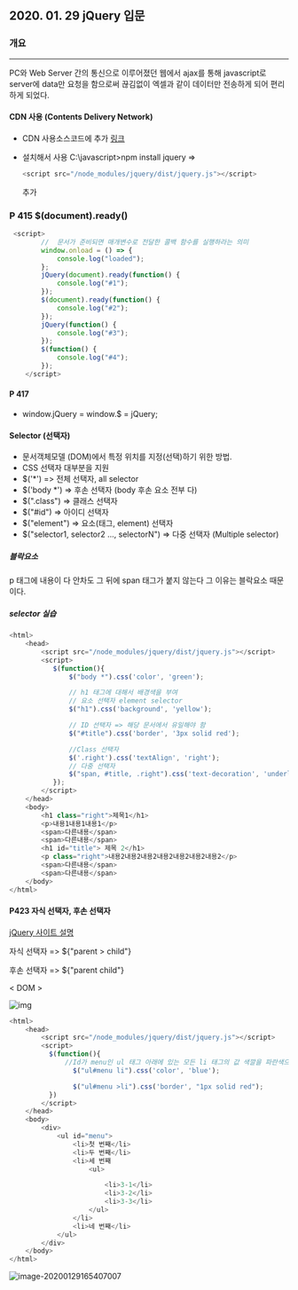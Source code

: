 ## 2020. 01. 29 jQuery 입문

### 개요

-------

PC와 Web Server 간의 통신으로 이루어졌던 웹에서 ajax를 통해 javascript로 server에 data만 요청을 함으로써 끊김없이 엑셀과 같이 데이터만 전송하게 되어 편리하게 되었다.



#### CDN 사용 (Contents Delivery Network)

* CDN 사용소스코드에 추가<script src="https://ajax.googleapis.com/ajax/libs/jquery/3.4.1/jquery.min.js"></script> [링크](https://developers.google.com/speed/libraries#jquery)

* 설치해서 사용 C:\javascript>npm install jquery =>  

  ```javascript
  <script src="/node_modules/jquery/dist/jquery.js"></script>
  ```

  추가



### P 415 $(document).ready()

```javascript
 <script>
        //  문서가 준비되면 매개변수로 전달한 콜백 함수를 실행하라는 의미
        window.onload = () => {
            console.log("loaded");
        };
        jQuery(document).ready(function() {
            console.log("#1");
        });
        $(document).ready(function() {
            console.log("#2");
        });      
        jQuery(function() {
            console.log("#3");
        });
        $(function() {
            console.log("#4");
        });
    </script>

```

#### P 417

* window.jQuery = window.$ = jQuery;





#### Selector (선택자)

- 문서객체모델 (DOM)에서 특정 위치를 지정(선택)하기 위한 방법.
- CSS 선택자 대부분을 지원
- $('*') => 전체 선택자, all selector
- $('body *') => 후손 선택자 (body 후손 요소 전부 다)
- $(".class") => 클래스 선택자
- $("#id") => 아이디 선택자
- $("element") => 요소(태그, element) 선택자
- $("selector1, selector2 ..., selectorN") => 다중 선택자 (Multiple selector)





##### 블락요소

p 태그에 내용이 다 안차도 그 뒤에 span 태그가 붙지 않는다 그 이유는 블락요소 때문이다.



##### selector 실습

```javascript
<html>
    <head>
        <script src="/node_modules/jquery/dist/jquery.js"></script>
        <script>
           $(function(){
               $("body *").css('color', 'green');

               // h1 태그에 대해서 배경색을 부여
               // 요소 선택자 element selector
               $("h1").css('background', 'yellow');

               // ID 선택자 => 해당 문서에서 유일해야 함
               $("#title").css('border', '3px solid red');

               //Class 선택자
               $('.right').css('textAlign', 'right');
               // 다중 선택자
               $("span, #title, .right").css('text-decoration', 'underline');
           });
        </script>
    </head>
    <body>
        <h1 class="right">제목1</h1>
        <p>내용1내용1내용1</p>
        <span>다른내용</span>
        <span>다른내용</span>
        <h1 id="title"> 제목 2</h1>
        <p class="right">내용2내용2내용2내용2내용2내용2내용2</p>
        <span>다른내용</span>
        <span>다른내용</span>
    </body>
</html>
```







#### P423 자식 선택자, 후손 선택자

[jQuery 사이트 설명](https://api.jquery.com/child-selector/)

자식 선택자 => ${"parent > child"}

후손 선택자 => ${"parent child"}

< DOM >

 ![img](https://lh5.googleusercontent.com/KWNroFb7qS6avObOfRFQw-wx-2oTEd_YWGwonmF-93vLunvcePmeC1F6OVIrlbhHO6Yq1IMI5hbugJfHjQQWguUV0CmaAIbLhSL1P7mDNU2OCwVaeKYiOzEoH4AcLgNa-DUUjOCG)



```javascript
<html>
    <head>
        <script src="/node_modules/jquery/dist/jquery.js"></script>
        <script>
          $(function(){
              //Id가 menu인 ul 태그 아래에 있는 모든 li 태그의 값 색깔을 파란색으로 변경
                $("ul#menu li").css('color', 'blue');

                $("ul#menu >li").css('border', "1px solid red");
          })
        </script>
    </head>
    <body>
        <div>
            <ul id="menu">
                <li>첫 번째</li>
                <li>두 번째</li>
                <li>세 번째
                    <ul>

                        <li>3-1</li>
                        <li>3-2</li>
                        <li>3-3</li>
                    </ul>
                </li>
                <li>네 번째</li>
            </ul>
        </div>
    </body>
</html>


```



![image-20200129165407007](C:\Users\HPE\AppData\Roaming\Typora\typora-user-images\image-20200129165407007.png)